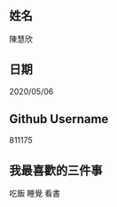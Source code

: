 姓名
----
陳慧欣

日期
----
2020/05/06

Github Username
---------------
811175

我最喜歡的三件事
---------------
吃飯 睡覺 看書